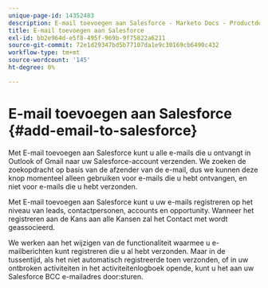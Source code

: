 ```yaml
---
unique-page-id: 14352483
description: E-mail toevoegen aan Salesforce - Marketo Docs - Productdocumentatie
title: E-mail toevoegen aan Salesforce
exl-id: bb2e964d-e5f8-495f-969b-9f75822a6211
source-git-commit: 72e1d29347bd5b77107da1e9c30169cb6490c432
workflow-type: tm+mt
source-wordcount: '145'
ht-degree: 0%

---
```


# E-mail toevoegen aan Salesforce {#add-email-to-salesforce}

Met E-mail toevoegen aan Salesforce kunt u alle e-mails die u ontvangt in Outlook of Gmail naar uw Salesforce-account verzenden. We zoeken de zoekopdracht op basis van de afzender van de e-mail, dus we kunnen deze knop momenteel alleen gebruiken voor e-mails die u hebt ontvangen, en niet voor e-mails die u hebt verzonden.

Met E-mail toevoegen aan Salesforce kunt u uw e-mails registreren op het niveau van leads, contactpersonen, accounts en opportunity. Wanneer het registreren aan de Kans aan alle Kansen zal het Contact met wordt geassocieerd.

We werken aan het wijzigen van de functionaliteit waarmee u e-mailberichten kunt registreren die u al hebt verzonden. Maar in de tussentijd, als het niet automatisch registreerde toen verzonden, of in uw ontbroken activiteiten in het activiteitenlogboek opende, kunt u het aan uw Salesforce BCC e-mailadres door:sturen.
